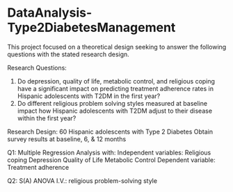 # DataAnalysis-Type2DiabetesManagement

This project focused on a theoretical design seeking to answer the following questions with the stated research design. 

Research Questions: 
1. Do depression, quality of life, metabolic control, and religious coping have a significant impact on predicting treatment adherence rates in Hispanic adolescents with T2DM in the first year?
2. Do different religious problem solving styles measured at baseline impact how Hispanic adolescents with T2DM adjust to their disease within the first year? 

Research Design:
60 Hispanic adolescents with Type 2 Diabetes
Obtain survey results at baseline, 6, & 12 months

Q1: Multiple Regression Analysis with:
Independent variables:
Religious coping
Depression
Quality of Life
Metabolic Control
Dependent variable: 
Treatment adherence

Q2: S(A) ANOVA
I.V.: religious problem-solving style
